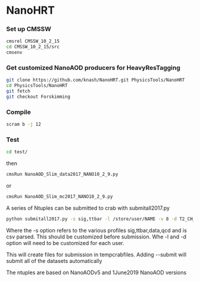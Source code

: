# NanoHRT

### Set up CMSSW

```bash
cmsrel CMSSW_10_2_15
cd CMSSW_10_2_15/src
cmsenv
```

### Get customized NanoAOD producers for HeavyResTagging

```bash
git clone https://github.com/knash/NanoHRT.git PhysicsTools/NanoHRT
cd PhysicsTools/NanoHRT
git fetch
git checkout Forskimming
```

### Compile

```bash
scram b -j 12
```

### Test

```bash
cd test/
```
then
```bash
cmsRun NanoAOD_Slim_data2017_NANO10_2_9.py
```
or 
```bash
cmsRun NanoAOD_Slim_mc2017_NANO10_2_9.py
```

A series of Ntuples can be submitted to crab with submitall2017.py
```bash
python submitall2017.py -s sig,ttbar -l /store/user/NAME -v 8 -d T2_CH_CERN
```
Where the -s option refers to the various profiles sig,ttbar,data,qcd and is csv parsed.  This should be customized before submission.
Whe -l and -d option will need to be customized for each user.

This will create files for submission in tempcrabfiles.
Adding --submit will submit all of the datasets automatically

The ntuples are based on NanoAODv5 and 1June2019 NanoAOD versions

